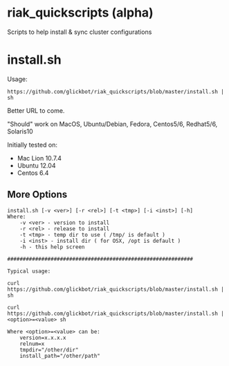 riak_quickscripts (alpha)
=========================

Scripts to help install & sync cluster configurations

install.sh
==========
Usage:

    https://github.com/glickbot/riak_quickscripts/blob/master/install.sh | sh

Better URL to come.

"Should" work on MacOS, Ubuntu/Debian, Fedora, Centos5/6, Redhat5/6, Solaris10

Initially tested on:
- Mac Lion 10.7.4
- Ubuntu 12.04
- Centos 6.4

More Options
------------
    install.sh [-v <ver>] [-r <rel>] [-t <tmp>] [-i <inst>] [-h]
    Where:
        -v <ver> - version to install
        -r <rel> - release to install
        -t <tmp> - temp dir to use ( /tmp/ is default )
        -i <inst> - install dir ( for OSX, /opt is default )
        -h - this help screen

    ############################################################

    Typical usage:

    curl https://github.com/glickbot/riak_quickscripts/blob/master/install.sh | sh

    curl https://github.com/glickbot/riak_quickscripts/blob/master/install.sh | <option>=<value> sh
    
    Where <option>=<value> can be:
        version=x.x.x.x
        relnum=x
        tmpdir="/other/dir"
        install_path="/other/path"
